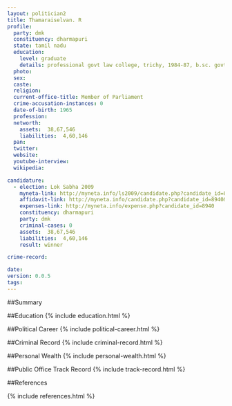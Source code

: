```yaml
---
layout: politician2
title: Thamaraiselvan. R
profile: 
  party: dmk
  constituency: dharmapuri
  state: tamil nadu
  education: 
    level: graduate
    details: professional govt law college, trichy, 1984-87, b.sc. govt. arts college, dharmapuri, university of madras, 1980-83
  photo: 
  sex: 
  caste: 
  religion: 
  current-office-title: Member of Parliament
  crime-accusation-instances: 0
  date-of-birth: 1965
  profession: 
  networth: 
    assets:  38,67,546
    liabilities:  4,60,146
  pan: 
  twitter: 
  website: 
  youtube-interview: 
  wikipedia: 

candidature: 
  - election: Lok Sabha 2009
    myneta-link: http://myneta.info/ls2009/candidate.php?candidate_id=8940
    affidavit-link: http://myneta.info/candidate.php?candidate_id=8940&scan=original
    expenses-link: http://myneta.info/expense.php?candidate_id=8940
    constituency: dharmapuri 
    party: dmk
    criminal-cases: 0
    assets:  38,67,546
    liabilities:  4,60,146
    result: winner 

crime-record: 

date: 
version: 0.0.5
tags: 
---
```

##Summary


##Education
{% include education.html %}


##Political Career
{% include political-career.html %}


##Criminal Record
{% include criminal-record.html %}


##Personal Wealth
{% include personal-wealth.html %}


##Public Office Track Record
{% include track-record.html %}


##References


{% include references.html %}